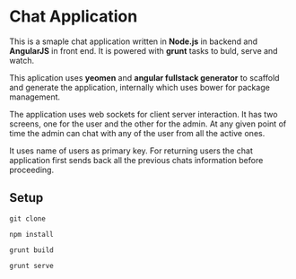 # Chat Application

This is a smaple chat application written in **Node.js** in backend and **AngularJS** in front end. It is powered with **grunt** tasks to buld, serve and watch. 

This aplication uses **yeomen** and **angular fullstack generator** to scaffold and generate the application, internally which uses bower for package management. 

The application uses web sockets for client server interaction. It has two screens, one for the user and the other for the admin. At any given point of time the admin can chat with any of the user from all the active ones. 

It uses name of users as primary key. For returning users the chat application first sends back all the previous chats information before proceeding. 


## Setup
```
git clone

npm install

grunt build

grunt serve
```

